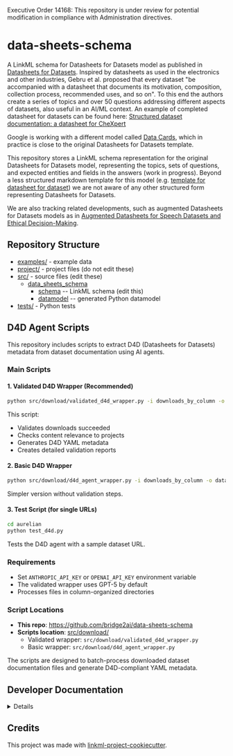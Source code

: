 Executive Order 14168: This repository is under review for potential modification in compliance with Administration directives.

# data-sheets-schema

A LinkML schema for Datasheets for Datasets model as published in [Datasheets for Datasets](https://m-cacm.acm.org/magazines/2021/12/256932-datasheets-for-datasets/fulltext). Inspired by datasheets as used in the electronics and other industries, Gebru et al. proposed that every dataset "be accompanied with a datasheet that documents its motivation, composition, collection process, recommended uses, and so on". To this end the authors create a series of topics and over 50 questions addressing different aspects of datasets, also useful in an AI/ML context. An example of completed datasheet for datasets can be found here:
[Structured dataset documentation: a datasheet for CheXpert](https://arxiv.org/abs/2105.03020)

Google is working with a different model called [Data Cards](https://arxiv.org/abs/2204.01075), which in practice is close to the original Datasheets for Datasets template.

This repository stores a LinkML schema representation for the original Datasheets for Datasets model, representing the topics, sets of questions, and expected entities and fields in the answers (work in progress). Beyond a less structured markdown template for this model (e.g. [template for datasheet for dataset](https://github.com/fau-masters-collected-works-cgarbin/datasheet-for-dataset-template)) we are not aware of any other structured form representing Datasheets for Datasets.

We are also tracking related developments, such as augmented Datasheets for Datasets models as in [Augmented Datasheets for Speech Datasets and Ethical Decision-Making](https://dl.acm.org/doi/10.1145/3593013.3594049).

## Repository Structure

* [examples/](examples/) - example data
* [project/](project/) - project files (do not edit these)
* [src/](src/) - source files (edit these)
  * [data_sheets_schema](src/data_sheets_schema)
    * [schema](src/data_sheets_schema/schema) -- LinkML schema
      (edit this)
    * [datamodel](src/data_sheets_schema/datamodel) -- generated
      Python datamodel
* [tests/](tests/) - Python tests

## D4D Agent Scripts

This repository includes scripts to extract D4D (Datasheets for Datasets) metadata from dataset documentation using AI agents.

### Main Scripts

#### 1. Validated D4D Wrapper (Recommended)

```bash
python src/download/validated_d4d_wrapper.py -i downloads_by_column -o data/extracted_by_column
```

This script:
- Validates downloads succeeded
- Checks content relevance to projects
- Generates D4D YAML metadata
- Creates detailed validation reports

#### 2. Basic D4D Wrapper

```bash
python src/download/d4d_agent_wrapper.py -i downloads_by_column -o data/extracted_by_column
```

Simpler version without validation steps.

#### 3. Test Script (for single URLs)

```bash
cd aurelian
python test_d4d.py
```

Tests the D4D agent with a sample dataset URL.

### Requirements

- Set `ANTHROPIC_API_KEY` or `OPENAI_API_KEY` environment variable
- The validated wrapper uses GPT-5 by default
- Processes files in column-organized directories

### Script Locations

- **This repo**: https://github.com/bridge2ai/data-sheets-schema
- **Scripts location**: [src/download/](src/download/)
  - Validated wrapper: `src/download/validated_d4d_wrapper.py`
  - Basic wrapper: `src/download/d4d_agent_wrapper.py`

The scripts are designed to batch-process downloaded dataset documentation files and generate D4D-compliant YAML metadata.

## Developer Documentation

<details>
Use the `make` command to generate project artefacts:

* `make all`: make everything
* `make deploy`: deploys site
</details>

## Credits

This project was made with
[linkml-project-cookiecutter](https://github.com/linkml/linkml-project-cookiecutter).

